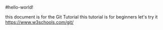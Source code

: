 #hello-world!

this document is for the Git Tutorial
this tutorial is for beginners let's try it https://www.w3schools.com/git/
